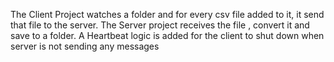 The Client Project watches a folder and for every csv file added to it, it send that file to the server.
The Server project receives the file , convert it and save to a folder.
A Heartbeat logic is added for the client to shut down when server is not sending any messages
